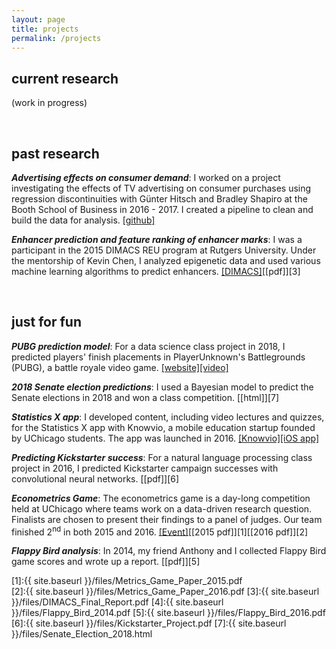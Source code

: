 ```yaml
---
layout: page
title: projects
permalink: /projects
---
```


## current research

(work in progress)

<br>

## past research

***Advertising effects on consumer demand***: I worked on a project investigating the effects of TV advertising on consumer purchases using regression discontinuities with G&uuml;nter Hitsch and Bradley Shapiro at the Booth School of Business in 2016 - 2017. I created a pipeline to clean and build the data for analysis. [[github]](https://github.com/albertkuo/Booth)

***Enhancer prediction and feature ranking of enhancer marks***: I was a participant in the 2015 DIMACS REU program at Rutgers University. Under the mentorship of Kevin Chen, I analyzed epigenetic data and used various machine learning algorithms to predict enhancers. [[DIMACS]](http://reu.dimacs.rutgers.edu/)[[pdf]][3]

<br>

## just for fun 

***PUBG prediction model***: For a data science class project in 2018, I predicted players' finish placements in PlayerUnknown's Battlegrounds (PUBG), a battle royale video game. [[website]](https://pubg-prediction.github.io/project/)[[video]](https://www.youtube.com/watch?v=hp-gQzYe_w4)

***2018 Senate election predictions***: I used a Bayesian model to predict the Senate elections in 2018 and won a class competition. [[html]][7]

***Statistics X app***: I developed content, including video lectures and quizzes, for the Statistics X app with Knowvio, a mobile education startup founded by UChicago students. The app was launched in 2016. [[Knowvio]](http://knowvio.org/)[[iOS app]](https://itunes.apple.com/us/app/statistics-x-college-ap-stats/id1087170766?mt=8)

***Predicting Kickstarter success***: For a natural language processing class project in 2016, I predicted Kickstarter campaign successes with convolutional neural networks. [[pdf]][6]

***Econometrics Game***: The econometrics game is a day-long competition held at UChicago where teams work on a data-driven research question. Finalists are chosen to present their findings to a panel of judges. Our team finished 2<sup>nd</sup> in both 2015 and 2016. [[Event]](https://bfi.uchicago.edu/news/news/challenge-undergraduates-address-real-world-problems-econometrics)[[2015 pdf]][1][[2016 pdf]][2]

***Flappy Bird analysis***: In 2014, my friend Anthony and I collected Flappy Bird game scores and wrote up a report. [[pdf]][5]

[1]:{{ site.baseurl }}/files/Metrics_Game_Paper_2015.pdf   
[2]:{{ site.baseurl }}/files/Metrics_Game_Paper_2016.pdf 
[3]:{{ site.baseurl }}/files/DIMACS_Final_Report.pdf
[4]:{{ site.baseurl }}/files/Flappy_Bird_2014.pdf
[5]:{{ site.baseurl }}/files/Flappy_Bird_2016.pdf
[6]:{{ site.baseurl }}/files/Kickstarter_Project.pdf
[7]:{{ site.baseurl }}/files/Senate_Election_2018.html